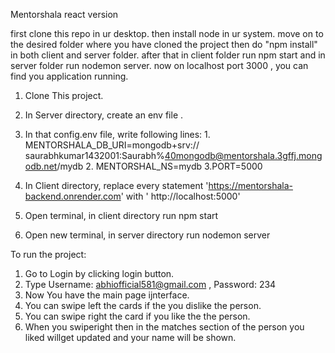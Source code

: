 Mentorshala react version

first clone this repo in ur desktop.
then install node in ur system.
move on to the desired folder where you have cloned the project then do "npm install" in both client and server folder.
after that in client folder run npm start and in server folder run nodemon server.
now on localhost port 3000 , you can find you application running.


1. Clone This project.
2. In Server directory, create an env file .
3. In that config.env file, write following lines:
        1. MENTORSHALA_DB_URI=mongodb+srv://        saurabhkumar1432001:Saurabh%40mongodb@mentorshala.3gffj.mongodb.net/mydb
        2. MENTORSHAL_NS=mydb
        3.PORT=5000

4. In Client directory, replace every statement 'https://mentorshala-backend.onrender.com' with ' http://localhost:5000'

5. Open terminal, in client directory run npm start
6. Open new terminal, in server directory run nodemon server

To run the project:
1. Go to Login by clicking login button.
2. Type Username: abhiofficial581@gmail.com  , Password: 234
3. Now You have the main page ijnterface. 
4. You can swipe left the cards if the you dislike the person.
5. You can swipe right the card if you like the the person.
6. When you swiperight then in the matches section of the person you liked willget updated and your name will be shown.
